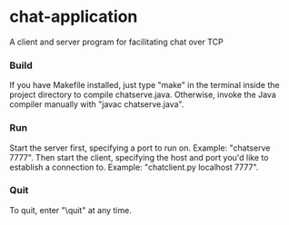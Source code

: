 # chat-application
A client and server program for facilitating chat over TCP

### Build
If you have Makefile installed, just type "make" in the terminal inside the project directory to compile chatserve.java. 
Otherwise, invoke the Java compiler manually with "javac chatserve.java".

### Run
Start the server first, specifying a port to run on. Example: "chatserve 7777".
Then start the client, specifying the host and port you'd like to establish a connection to. Example: "chatclient.py localhost 7777".

### Quit
To quit, enter "\quit" at any time. 
